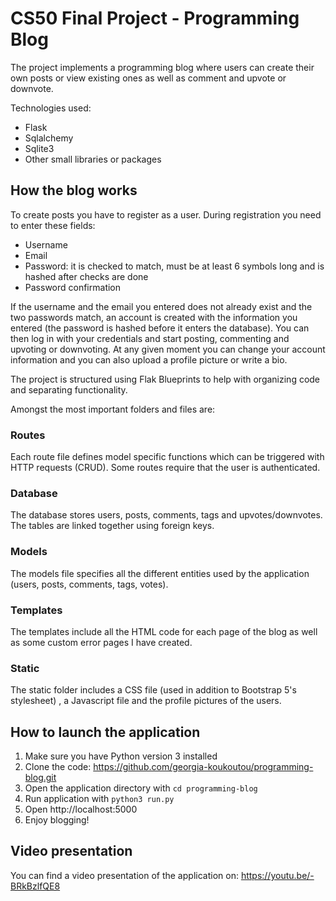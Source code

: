 # CS50 Final Project - Programming Blog

The project implements a programming blog where users can create their own posts or view existing ones as well as comment and upvote or downvote.

Technologies used:

- Flask
- Sqlalchemy
- Sqlite3
- Other small libraries or packages

## How the blog works

To create posts you have to register as a user. During registration you need to enter these fields:

- Username
- Email
- Password: it is checked to match, must be at least 6 symbols long and is hashed after checks are done
- Password confirmation

If the username and the email you entered does not already exist and the two passwords match, an account is created with the information you entered (the password is hashed before it enters the database). You can then log in with your credentials and start posting, commenting and upvoting or downvoting. At any given moment you can change your account information and you can also upload a profile picture or write a bio.

The project is structured using Flak Blueprints to help with organizing code and separating functionality.

Amongst the most important folders and files are:

### Routes

Each route file defines model specific functions which can be triggered with HTTP requests (CRUD). Some routes require that the user is authenticated. 

### Database

The database stores users, posts, comments, tags and upvotes/downvotes. The tables are linked together using foreign keys.

### Models

The models file specifies all the different entities used by the application (users, posts, comments, tags, votes).

### Templates

The templates include all the HTML code for each page of the blog as well as some custom error pages I have created.

### Static

The static folder includes a CSS file (used in addition to Bootstrap 5's stylesheet) , a Javascript file and the profile pictures of the users. 

## How to launch the application

1. Make sure you have Python version 3 installed
2. Clone the code: https://github.com/georgia-koukoutou/programming-blog.git
3. Open the application directory with `cd programming-blog`
4. Run application with `python3 run.py`
5. Open http://localhost:5000 
6. Enjoy blogging!

## Video presentation

You can find a video presentation of the application on: https://youtu.be/-BRkBzlfQE8 